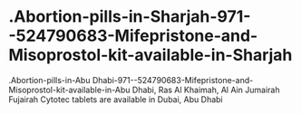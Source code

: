 # .Abortion-pills-in-Sharjah-971--524790683-Mifepristone-and-Misoprostol-kit-available-in-Sharjah
.Abortion-pills-in-Abu Dhabi-971--524790683-Mifepristone-and-Misoprostol-kit-available-in-Abu Dhabi, Ras Al Khaimah, Al Ain Jumairah Fujairah Cytotec tablets are available in Dubai, Abu Dhabi
